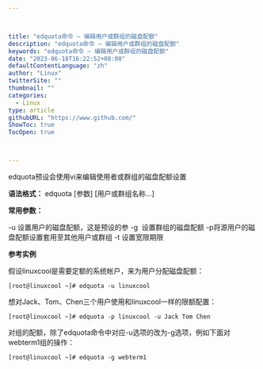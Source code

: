 ```yaml
---



title: "edquota命令 – 编辑用户或群组的磁盘配额"
description: "edquota命令 – 编辑用户或群组的磁盘配额"
keywords: "edquota命令 – 编辑用户或群组的磁盘配额"
date: "2023-06-18T16:22:52+08:00"
defaultContentLanguage: "zh"
author: "Linux"
twitterSite: ""
thumbnail: ""
categories:
  - Linux
type: article
githubURL: "https://www.github.com/"
ShowToc: true
TocOpen: true



---
```


edquota预设会使用vi来编辑使用者或群组的磁盘配额设置

**语法格式：** edquota [参数] [用户或群组名称…]

**常用参数：**

-u 设置用户的磁盘配额，这是预设的参 -g  设置群组的磁盘配额 -p将源用户的磁盘配额设置套用至其他用户或群组 -t 设置宽限期限

**参考实例**

假设linuxcool是需要定额的系统帐户，来为用户分配磁盘配额：

```
[root@linuxcool ~]# edquota -u linuxcool
```

想对Jack、Tom、Chen三个用户使用和linuxcool一样的限额配置：

```
[root@linuxcool ~]# edquota -p linuxcool -u Jack Tom Chen
```

对组的配额，除了edquota命令中对应-u选项的改为-g选项，例如下面对webterm1组的操作：

```
[root@linuxcool ~]# edquota -g webterm1
```